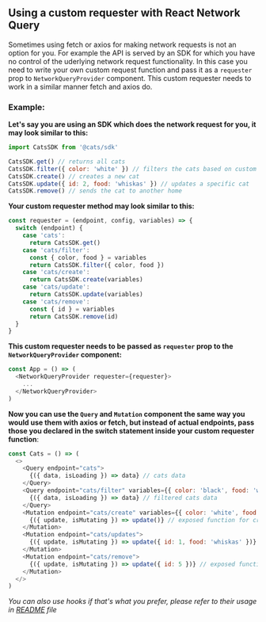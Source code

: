 ## Using a custom requester with React Network Query

Sometimes using fetch or axios for making network requests is not an option for you. For example the API is served by an SDK for which you have no control of the uderlying network request functionality. In this case you need to write your own custom request function and pass it as a `requester` prop to `NetworkQueryProvider` component. This custom requester needs to work in a similar manner fetch and axios do.

### Example:

**Let's say you are using an SDK which does the network request for you, it may look similar to this:**

```js
import CatsSDK from '@cats/sdk'

CatsSDK.get() // returns all cats
CatsSDK.filter({ color: 'white' }) // filters the cats based on custom parameters
CatsSDK.create() // creates a new cat
CatsSDK.update({ id: 2, food: 'whiskas' }) // updates a specific cat
CatsSDK.remove() // sends the cat to another home
```

**Your custom requester method may look similar to this:**

```js
const requester = (endpoint, config, variables) => {
  switch (endpoint) {
    case 'cats':
      return CatsSDK.get()
    case 'cats/filter':
      const { color, food } = variables
      return CatsSDK.filter({ color, food })
    case 'cats/create':
      return CatsSDK.create(variables)
    case 'cats/update':
      return CatsSDK.update(variables)
    case 'cats/remove':
      const { id } = variables
      return CatsSDK.remove(id)
  }
}
```

**This custom requester needs to be passed as `requester` prop to the `NetworkQueryProvider` component:**

```js
const App = () => (
  <NetworkQueryProvider requester={requester}>
    ...
  </NetworkQueryProvider>
)
```

**Now you can use the `Query` and `Mutation` component the same way you would use them with axios or fetch, but instead of actual endpoints, pass those you declared in the switch statement inside your custom requester function**:

```js
const Cats = () => (
  <>
    <Query endpoint="cats">
      {({ data, isLoading }) => data} // cats data
    </Query>
    <Query endpoint="cats/filter" variables={{ color: 'black', food: 'whiskas' }}>
      {({ data, isLoading }) => data} // filtered cats data
    </Query>
    <Mutation endpoint="cats/create" variables={{ color: 'white', food: 'mice', cute: yes }}>
      {({ update, isMutating }) => update()} // exposed function for creating cats
    </Mutation>
    <Mutation endpoint="cats/updates">
      {({ update, isMutating }) => update({ id: 1, food: 'whiskas' })} // exposed function for updating cats
    </Mutation>    
    <Mutation endpoint="cats/remove">
      {({ update, isMutating }) => update({ id: 5 })} // exposed function for removing cats
    </Mutation>
  </>
)
```

*You can also use hooks if that's what you prefer, please refer to their usage in [README][] file*

[README]: /README.md